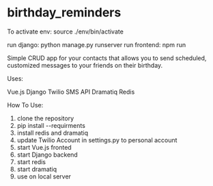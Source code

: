 # birthday_reminders
To activate env: source ./env/bin/activate

run django: python manage.py runserver
run frontend: npm run

Simple CRUD app for your contacts that allows you to send scheduled, customized messages to your friends on their birthday.

Uses:

Vue.js
Django
Twilio SMS API
Dramatiq
Redis

How To Use:
1. clone the repository
2. pip install --requirments
3. install redis and dramatiq
4. update Twilio Account in settings.py to personal account 
5. start Vue.js fronted
6. start Django backend
7. start redis
8. start dramatiq
9. use on local server
